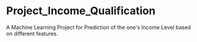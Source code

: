 # Project_Income_Qualification
A Machine Learning Project for Prediction of the one's Income Level based on different features.
